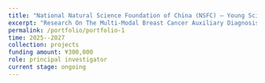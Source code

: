 ```yaml
---
title: "National Natural Science Foundation of China (NSFC) – Young Scientists Fund"
excerpt: "Research On The Multi-Modal Breast Cancer Auxiliary Diagnosis Based On The Causal Chain-Of-Thought In-The-Loop"
permalink: /portfolio/portfolio-1
time: 2025--2027
collection: projects
funding amount: ¥300,000
role: principal investigator
current stage: ongoing
---
```

